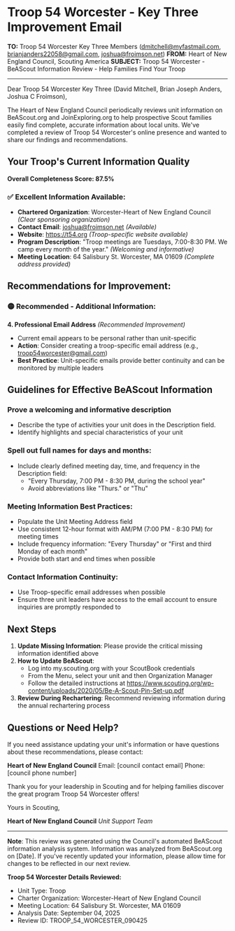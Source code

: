 # Troop 54 Worcester - Key Three Improvement Email

**TO:** Troop 54 Worcester Key Three Members (dmitchell@myfastmail.com, brianjanders22058@gmail.com, joshua@froimson.net)
**FROM:** Heart of New England Council, Scouting America
**SUBJECT:** Troop 54 Worcester - BeAScout Information Review - Help Families Find Your Troop

---

Dear Troop 54 Worcester Key Three (David Mitchell, Brian Joseph Anders, Joshua C Froimson),

The Heart of New England Council periodically reviews unit information on BeAScout.org and JoinExploring.org to help prospective Scout families easily find complete, accurate information about local units. We've completed a review of Troop 54 Worcester's online presence and wanted to share our findings and recommendations.

## Your Troop's Current Information Quality

**Overall Completeness Score: 87.5%**

### ✅ **Excellent Information Available:**
- **Chartered Organization**: Worcester-Heart of New England Council *(Clear sponsoring organization)*
- **Contact Email**: joshua@froimson.net *(Available)*
- **Website**: https://t54.org *(Troop-specific website available)*
- **Program Description**: "Troop meetings are Tuesdays, 7:00-8:30 PM. We camp every month of the year." *(Welcoming and informative)*
- **Meeting Location**: 64 Salisbury St. Worcester, MA 01609 *(Complete address provided)*

## Recommendations for Improvement:

### 🟡 **Recommended - Additional Information:**

**4. Professional Email Address** *(Recommended Improvement)*
- Current email appears to be personal rather than unit-specific
- **Action**: Consider creating a troop-specific email address (e.g., troop54worcester@gmail.com)
- **Best Practice**: Unit-specific emails provide better continuity and can be monitored by multiple leaders

## Guidelines for Effective BeAScout Information

### **Prove a welcoming and informative description**
- Describe the type of activities your unit does in the Description field.
- Identify highlights and special characteristics of your unit

### **Spell out full names for days and months:**
- Include clearly defined meeting day, time, and frequency in the Description field:
  - "Every Thursday, 7:00 PM - 8:30 PM, during the school year"
  - Avoid abbreviations like "Thurs." or "Thu"

### **Meeting Information Best Practices:**
- Populate the Unit Meeting Address field
- Use consistent 12-hour format with AM/PM (7:00 PM - 8:30 PM) for meeting times
- Include frequency information: "Every Thursday" or "First and third Monday of each month"
- Provide both start and end times when possible

### **Contact Information Continuity:**
- Use Troop-specific email addresses when possible
- Ensure three unit leaders have access to the email account to ensure inquiries are promptly responded to

## Next Steps

1. **Update Missing Information**: Please provide the critical missing information identified above
2. **How to Update BeAScout**: 
   - Log into my.scouting.org with your ScoutBook credentials
   - From the Menu, select your unit and then Organization Manager
   - Follow the detailed instructions at
     https://www.scouting.org/wp-content/uploads/2020/05/Be-A-Scout-Pin-Set-up.pdf
3. **Review During Rechartering**: Recommend reviewing information during the annual rechartering process

## Questions or Need Help?

If you need assistance updating your unit's information or have questions about these recommendations, please contact:

**Heart of New England Council**
Email: [council contact email]
Phone: [council phone number]

Thank you for your leadership in Scouting and for helping families discover the great program Troop 54 Worcester offers!

Yours in Scouting,

**Heart of New England Council**
*Unit Support Team*

---

**Note**: This review was generated using the Council's automated BeAScout information analysis system. Information was analyzed from BeAScout.org on [Date]. If you've recently updated your information, please allow time for changes to be reflected in our next review.

**Troop 54 Worcester Details Reviewed:**
- Unit Type: Troop
- Charter Organization: Worcester-Heart of New England Council
- Meeting Location: 64 Salisbury St. Worcester, MA 01609
- Analysis Date: September 04, 2025
- Review ID: TROOP_54_WORCESTER_090425